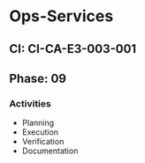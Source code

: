 # Ops-Services

## CI: CI-CA-E3-003-001
## Phase: 09

### Activities
- Planning
- Execution
- Verification
- Documentation

